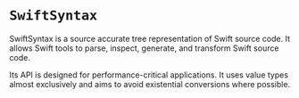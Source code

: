 # ``SwiftSyntax``

SwiftSyntax is a source accurate tree representation of Swift source code. It allows Swift tools to parse, inspect, generate, and transform Swift source code.

Its API is designed for performance-critical applications. It uses value types almost exclusively and aims to avoid existential conversions where possible.
